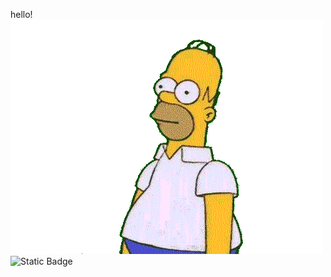 hello!
<img src="https://github.com/wolly-y/wolly-y/blob/main/simps.gif" alt="The Unlimited" widht="200">
![Static Badge](https://img.shields.io/badge/py-python-grey?style=for-the-badge&logo=python&logoColor=red&logoSize=auto)

